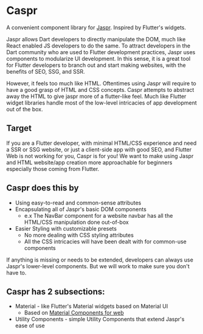 # Caspr
A convenient component library for [Jaspr](https://github.com/schultek/jaspr/tree/main). Inspired by Flutter's widgets.

Jaspr allows Dart developers to directly manipulate the DOM, much like React enabled JS developers to do the same. To attract developers in the Dart community who are used to Flutter development practices, Jaspr uses components to modularize UI development. In this sense, it is a great tool for Flutter developers to branch out and start making websites, with the benefits of SEO, SSG, and SSR.

However, it feels too much like HTML. Oftentimes using Jaspr will require to have a good grasp of HTML and CSS concepts. Caspr attempts to abstract away the HTML to give jaspr more of a flutter-like feel. Much like Flutter widget libraries handle most of the low-level intricacies of app development out of the box.

## Target 
If you are a Flutter developer, with minimal HTML/CSS experience and need a SSR or SSG website, or just a client-side app with good SEO, and Flutter Web is not working for you, Caspr is for you! We want to make using Jaspr and HTML website/app creation more approachable for beginners especially those coming from Flutter. 

## Caspr does this by

- Using easy-to-read and common-sense attributes
- Encapsulating all of Jaspr's basic DOM components
  - e.x The NavBar component for a website navbar has all the HTML/CSS manipulation done out-of-box
- Easier Styling with customizable presets
  - No more dealing with CSS styling attributes
  - All the CSS intricacies will have been dealt with for common-use components

If anything is missing or needs to be extended, developers can always use Jaspr's lower-level components. But we will work to make sure you don't have to.


## Caspr has 2 subsections:
 - Material - like Flutter's Material widgets based on Material UI
   - Based on [Material Components for web](https://github.com/material-components/material-components-web)
 - Utility Components - simple Utility Components that extend Jaspr's ease of use
